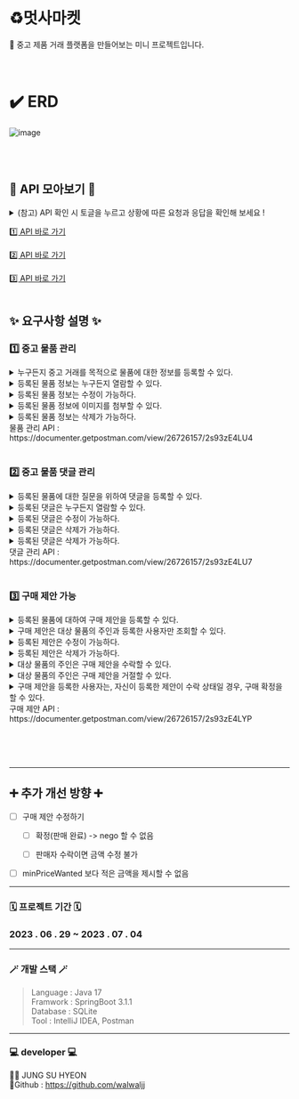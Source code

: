 
# ♻️멋사마켓 
 🛒 중고 제품 거래 플랫폼을 만들어보는 미니 프로젝트입니다.
<br><br><br>

# ✔️ ERD 
![image](https://github.com/likelion-backend-5th/MiniProject_Basic_JungSuHyeon/assets/108582847/ea98c0d2-6fd1-4b2f-a2c6-1c52c34a1f4f)


<br> <br>
## 🔨 API 모아보기 🔨
<details>
<summary> (참고) API 확인 시 토글을 누르고 상황에 따른 요청과 응답을 확인해 보세요 ! </summary>
<div markdown="1">
<img width="589" alt="image" src="https://github.com/likelion-backend-5th/MiniProject_Basic_JungSuHyeon/assets/108582847/7e5907be-5381-42ce-bcec-3154711ecafc">
 </div>
</details>

[1️⃣  API 바로 가기  ](https://documenter.getpostman.com/view/26726157/2s93zE4LU4) <br> <br>
[ 2️⃣  API 바로 가기  ](https://documenter.getpostman.com/view/26726157/2s93zE4LU7)<br> <br>
[   3️⃣  API 바로 가기  ](https://documenter.getpostman.com/view/26726157/2s93zE4LYP)<br> <br>




## ✨ 요구사항 설명 ✨

### 1️⃣ 중고 물품 관리
<details>
<summary> 누구든지 중고 거래를 목적으로 물품에 대한 정보를 등록할 수 있다. </summary>
<div markdown="1">
<br>
<ul>
  <li>이때 반드시 포함되어야 하는 내용은 제목, 설명, 최소 가격, 작성자이다.</li><br>
  <li>또한 사용자가 물품을 등록할 때, 비밀번호 항목을 추가해서 등록한다.</li><br>
  <li>최초로 물품이 등록될 때, 중고 물품의 상태는 판매중 상태가 된다.</li><br>
</ul>
  </div>
</details>
<details>
<summary> 등록된 물품 정보는 누구든지 열람할 수 있다.  </summary>
<div markdown="1">
<br>
<ul>
  <li>페이지 단위 조회가 가능하다.</li><br>
  <li>전체 조회, 단일 조회 모두 가능하다.</li><br>
</ul>
  </div>
</details>
<details>
<summary> 등록된 물품 정보는 수정이 가능하다.   </summary>
<div markdown="1">
<br>
<ul>
  <li>이때, 물품이 등록될 때 추가한 비밀번호를 첨부해야 한다.</li><br>
</ul>
  </div>
</details>
<details>
<summary> 등록된 물품 정보에 이미지를 첨부할 수 있다. </summary>
<div markdown="1">
<br>
<ul>
  <li>이때, 물품이 등록될 때 추가한 비밀번호를 첨부해야 한다.</li><br>
  <li>이미지를 관리하는 방법은 자율이다.</li><br>
</ul>
  </div>
</details>
<details>
<summary>등록된 물품 정보는 삭제가 가능하다.  </summary>
<div markdown="1">
<br>
<ul>
  <li>이때, 물품이 등록될 때 추가한 비밀번호를 첨부해야 한다.</li><br>
</ul>
  </div>
</details>
물품 관리 API : https://documenter.getpostman.com/view/26726157/2s93zE4LU4 <br> <br>

</div>
</details>


### 2️⃣ 중고 물품 댓글 관리

<details>
<summary>등록된 물품에 대한 질문을 위하여 댓글을 등록할 수 있다.  </summary>
<div markdown="1">
<br>
<ul>
  <li>이때 반드시 포함되어야 하는 내용은 대상 물품, 댓글 내용, 작성자이다.</li><br>
  <li>또한 댓글을 등록할 때, 비밀번호 항목을 추가해서 등록한다.</li><br>
</ul>
  </div>
</details>
<details>
<summary>등록된 댓글은 누구든지 열람할 수 있다. </summary>
<div markdown="1">
<br>
<ul>
  <li>페이지 단위 조회가 가능하다.</li><br>
</ul>
  </div>
</details>
<details>
<summary>등록된 댓글은 수정이 가능하다. </summary>
<div markdown="1">
<br>
<ul>
  <li>이때, 댓글이 등록될 때 추가한 비밀번호를 첨부해야 한다.</li><br>
</ul>
  </div>
</details>
<details>
<summary>등록된 댓글은 삭제가 가능하다. </summary>
<div markdown="1">
<br>
<ul>
  <li>이때, 댓글이 등록될 때 추가한 비밀번호를 첨부해야 한다.</li><br>
</ul>
  </div>
</details>
<details>
<summary>등록된 댓글은 삭제가 가능하다. </summary>
<div markdown="1">
<br>
<ul>
  <li>만약 댓글이 등록된 대상 물품을 등록한 사람일 경우, 물품을 등록할 때 사용한 비밀번호를 첨부할 경우 답글 항목을 수정할 수 있다. </li><br>
  <li>답글은 댓글에 포함된 공개 정보이다. </li><br>
</ul>
  </div>
</details>
댓글 관리 API : https://documenter.getpostman.com/view/26726157/2s93zE4LU7<br> <br>

### 3️⃣ 구매 제안 가능 
<details>
<summary>등록된 물품에 대하여 구매 제안을 등록할 수 있다. </summary>
<div markdown="1">
<br>
<ul>
  <li>이때 반드시 포함되어야 하는 내용은 대상 물품, 제안 가격, 작성자이다. </li><br>
  <li>또한 구매 제안을 등록할 때, 비밀번호 항목을 추가해서 등록한다. </li><br>
  <li>구매 제안이 등록될 때, 제안의 상태는 제안 상태가 된다. </li><br>
</ul>
  </div>
</details>
<details>
<summary>구매 제안은 대상 물품의 주인과 등록한 사용자만 조회할 수 있다. </summary>
<div markdown="1">
<br>
<ul>
  <li>대상 물품의 주인은, 대상 물품을 등록할 때 사용한 작성자와 비밀번호를 첨부해야 한다. <br>
    이때 물품에 등록된 모든 구매 제안이 확인 가능하다. 페이지 기능을 지원한다. </li><br>
  <li>등록한 사용자는, 조회를 위해서 자신이 사용한 작성자와 비밀번호를 첨부해야 한다. <br>
    이때 자신이 등록한 구매 제안만 확인이 가능하다. 페이지 기능을 지원한다. </li><br>
</ul>
  </div>
</details>
<details>
<summary>등록된 제안은 수정이 가능하다.  </summary>
<div markdown="1">
<br>
<ul>
  <li>이때, 제안이 등록될때 추가한 작성자와 비밀번호를 첨부해야 한다. </li><br>
</ul>
  </div>
</details>
<details>
<summary>등록된 제안은 삭제가 가능하다.  </summary>
<div markdown="1">
<br>
<ul>
  <li>이때, 제안이 등록될때 추가한 작성자와 비밀번호를 첨부해야 한다. </li><br>
</ul>
  </div>
</details>
<details>
<summary>대상 물품의 주인은 구매 제안을 수락할 수 있다.  </summary>
<div markdown="1">
<br>
<ul>
  <li>이를 위해서 제안의 대상 물품을 등록할 때 사용한 작성자와 비밀번호를 첨부해야 한다.  </li><br>
  <li>이때 구매 제안의 상태는 수락이 된다.</li><br>
</ul>
  </div>
</details>
<details>
<summary>대상 물품의 주인은 구매 제안을 거절할 수 있다.  </summary>
<div markdown="1">
<br>
<ul>
  <li>이를 위해서 제안의 대상 물품을 등록할 때 사용한 작성자와 비밀번호를 첨부해야 한다.</li><br>
  <li>이때 구매 제안의 상태는 거절이 된다.</li><br>
</ul>
  </div>
</details>
<details>
<summary>구매 제안을 등록한 사용자는, 자신이 등록한 제안이 수락 상태일 경우, 구매 확정을 할 수 있다. </summary>
<div markdown="1">
<br>
<ul>
  <li>이를 위해서 제안을 등록할 때 사용한 작성자와 비밀번호를 첨부해야 한다.</li><br>
  <li>이때 구매 제안의 상태는 확정 상태가 된다. </li><br>
  <li>구매 제안이 확정될 경우, 대상 물품의 상태는 판매 완료가 된다.</li><br>
  <li>구매 제안이 확정될 경우, 확정되지 않은 다른 구매 제안의 상태는 모두 거절이 된다.</li><br>
</ul>
  </div>
</details>
구매 제안 API : https://documenter.getpostman.com/view/26726157/2s93zE4LYP <br> <br>

<br><br>

* * *
## ➕ 추가 개선 방향 ➕

- [ ] 구매 제안 수정하기
      
  - [ ] 확정(판매 완료) -> nego 할 수 없음
        
  - [ ] 판매자 수락이면 금액 수정 불가
        
- [ ] minPriceWanted 보다 적은 금액을 제시할 수 없음

* * *

### 🗓️ 프로젝트 기간 🗓️
### 2023 . 06 . 29 ~ 2023 . 07 . 04
* * *

### 🪄 개발 스택 🪄
> Language : Java 17 <br>
> Framwork : SpringBoot 3.1.1<br>
> Database : SQLite<br>
> Tool : IntelliJ IDEA, Postman<br>

* * *
### 💻 developer 💻
👩‍💻 JUNG SU HYEON <br>
🔸Github : https://github.com/walwaljj


